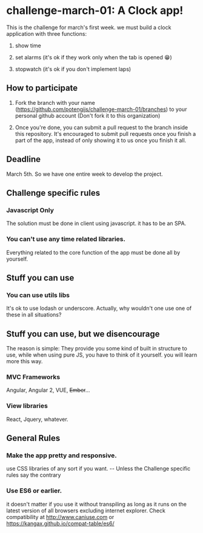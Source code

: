 # challenge-march-01: A Clock app!

This is the challenge for march's first week. we must build a clock application with three functions:

1) show time

2) set alarms (it's ok if they work only when the tab is opened :grin:)

3) stopwatch (it's ok if you don't implement laps)

## How to participate
1) Fork the branch with your name (https://github.com/potengijs/challenge-march-01/branches) to your personal github account (Don't fork it to this organization)

2) Once you're done, you can submit a pull request to the branch inside this repository. It's encouraged to submit pull requests once you finish a part of the app, instead of only showing it to us once you finish it all.

## Deadline
March 5th. So we have one entire week to develop the project.

## Challenge specific rules
### Javascript Only
The solution must be done in client using javascript. it has to be an SPA.
### You can't use any time related libraries.
Everything related to the core function of the app must be done all by yourself.

## Stuff you can use
### You can use utils libs
It's ok to use lodash or underscore. Actually, why wouldn't one use one of these in all situations?

## Stuff you can use, but we disencourage
The reason is simple: They provide you some kind of built in structure to use, while when using pure JS, you have to think of it yourself. you will learn more this way.
### MVC Frameworks
Angular, Angular 2, VUE, ~~Ember~~...
### View libraries
React, Jquery, whatever.

## General Rules
### Make the app pretty and responsive. 
use CSS libraries of any sort if you want. -- Unless the Challenge specific rules say the contrary
### Use ES6 or earlier.
it doesn't matter if you use it without transpiling as long as it runs on the latest version of all browsers excluding internet explorer. Check compatibility at http://www.caniuse.com or https://kangax.github.io/compat-table/es6/


